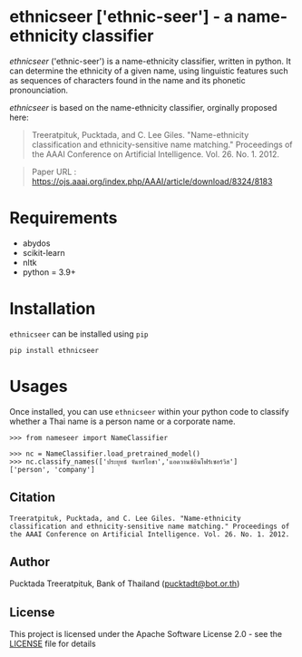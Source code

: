 # ethnicseer ['ethnic-seer'] - a name-ethnicity classifier

*ethnicseer* ('ethnic-seer') is a name-ethnicity classifier, written in python. It can determine the ethnicity of a given name, using linguistic features such as sequences of characters found in the name and its phonetic pronounciation. 

*ethnicseer* is based on the name-ethnicity classifier, orginally proposed here:
> Treeratpituk, Pucktada, and C. Lee Giles. "Name-ethnicity classification and ethnicity-sensitive name matching." Proceedings of the AAAI Conference on Artificial Intelligence. Vol. 26. No. 1. 2012.

> Paper URL : https://ojs.aaai.org/index.php/AAAI/article/download/8324/8183

# Requirements
* abydos
* scikit-learn
* nltk
* python = 3.9+

# Installation

`ethnicseer` can be installed using `pip` 

```
pip install ethnicseer
```

# Usages

Once installed, you can use `ethnicseer` within your python code to classify whether a Thai name is a person name or a corporate name. 

```
>>> from nameseer import NameClassifier

>>> nc = NameClassifier.load_pretrained_model()
>>> nc.classify_names(['ประยุทธ์ จันทร์โอชา','แอดวานซ์อินโฟร์เซอร์วิส']
['person', 'company']
```

## Citation

```
Treeratpituk, Pucktada, and C. Lee Giles. "Name-ethnicity classification and ethnicity-sensitive name matching." Proceedings of the AAAI Conference on Artificial Intelligence. Vol. 26. No. 1. 2012.
```

## Author
Pucktada Treeratpituk, Bank of Thailand (pucktadt@bot.or.th)

## License

This project is licensed under the Apache Software License 2.0 - see the [LICENSE](LICENSE) file for details

